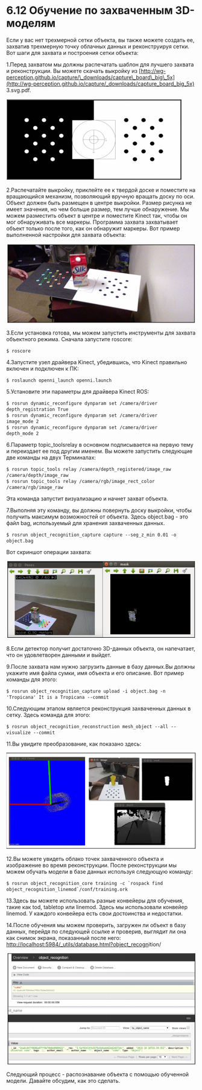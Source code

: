# 6.12 Обучение по захваченным 3D-моделям

Если у вас нет трехмерной сетки объекта, вы также можете создать ее, захватив трехмерную точку облачных данных и реконструируя сетки. Вот шаги для захвата и построения сетки объекта:

1.Перед захватом мы должны распечатать шаблон для лучшего захвата и реконструкции. Вы можете скачать выкройку из [http://wg-perception.github.io/capture/\_downloads/capture\_board\_big\_5x](http://wg-perception.github.io/capture/_downloads/capture_board_big_5x) 3.svg.pdf.

![&#x420;&#x438;&#x441;&#x443;&#x43D;&#x43E;&#x43A; 18: &#x428;&#x430;&#x431;&#x43B;&#x43E;&#x43D; &#x437;&#x430;&#x445;&#x432;&#x430;&#x442;&#x430; &#x434;&#x43B;&#x44F; 3D-&#x43E;&#x431;&#x44A;&#x435;&#x43A;&#x442;&#x43E;&#x432;](../.gitbook/assets/screenshot_2.png)

2.Распечатайте выкройку, приклейте ее к твердой доске и поместите на вращающийся механизм, позволяющий вручную вращать доску по оси. Объект должен быть размещен в центре выкройки. Размер рисунка не имеет значения, но чем больше размер, тем лучше обнаружение. Мы можем разместить объект в центре и поместите Kinect так, чтобы он мог обнаруживать все маркеры. Программа захвата захватывает объект только после того, как он обнаружит маркеры. Вот пример выполненной настройки для захвата объекта:

![&#x420;&#x438;&#x441;&#x443;&#x43D;&#x43E;&#x43A; 19: &#x417;&#x430;&#x445;&#x432;&#x430;&#x442; 3D-&#x43C;&#x43E;&#x434;&#x435;&#x43B;&#x438; &#x43E;&#x431;&#x44A;&#x435;&#x43A;&#x442;&#x430; &#x441; &#x43F;&#x43E;&#x43C;&#x43E;&#x449;&#x44C;&#x44E; &#x448;&#x430;&#x431;&#x43B;&#x43E;&#x43D;&#x43E;&#x432;](../.gitbook/assets/screenshot_1%20%286%29.png)

3.Если установка готова, мы можем запустить инструменты для захвата объектного режима. Сначала запустите roscore:

```text
$ roscore
```

4.Запустите узел драйвера Kinect, убедившись, что Kinect правильно включен и подключен к ПК:

```text
$ roslaunch openni_launch openni.launch
```

5.Установите эти параметры для драйвера Kinect ROS:

```text
$ rosrun dynamic_reconfigure dynparam set /camera/driver
depth_registration True
$ rosrun dynamic_reconfigure dynparam set /camera/driver
image_mode 2
$ rosrun dynamic_reconfigure dynparam set /camera/driver
depth_mode 2
```

6.Параметр topic\_toolsrelay в основном подписывается на первую тему и переиздает ее под другим именем. Вы можете запустить следующие две команды на двух Терминалах:

```text
$ rosrun topic_tools relay /camera/depth_registered/image_raw
/camera/depth/image_raw
$ rosrun topic_tools relay /camera/rgb/image_rect_color
/camera/rgb/image_raw
```

Эта команда запустит визуализацию и начнет захват объекта.

7.Выполняя эту команду, вы должны повернуть доску выкройки, чтобы получить максимум возможностей от объекта. Здесь object.bag - это файл bag, используемый для хранения захваченных данных.

```text
$ rosrun object_recognition_capture capture --seg_z_min 0.01 -o
object.bag
```

Вот скриншот операции захвата:

![&#x420;&#x438;&#x441;&#x443;&#x43D;&#x43E;&#x43A; 20: &#x417;&#x430;&#x445;&#x432;&#x430;&#x442; 3D-&#x43C;&#x43E;&#x434;&#x435;&#x43B;&#x438;](../.gitbook/assets/screenshot_1%20%281%29.png)

8.Если детектор получит достаточно 3D-данных объекта, он напечатает, что он удовлетворен данными и выйдет.

9.После захвата нам нужно загрузить данные в базу данных.Вы должны укажите имя файла сумки, имя объекта и его описание. Вот пример команды для этого:

```text
$ rosrun object_recognition_capture upload -i object.bag -n
'Tropicana' It is a Tropicana --commit
```

10.Следующим этапом является реконструкция захваченных данных в сетку. Здесь команда для этого:

```text
$ rosrun object_recognition_reconstruction mesh_object --all --
visualize --commit
```

11.Вы увидите преобразование, как показано здесь:

![&#x420;&#x438;&#x441;&#x443;&#x43D;&#x43E;&#x43A; 21: &#x420;&#x435;&#x43A;&#x43E;&#x43D;&#x441;&#x442;&#x440;&#x443;&#x43A;&#x446;&#x438;&#x44F; &#x441;&#x435;&#x442;&#x43A;&#x438; \(&#x441; &#x434;&#x440;&#x443;&#x433;&#x438;&#x43C; &#x43E;&#x431;&#x44A;&#x435;&#x43A;&#x442;&#x43E;&#x43C;\)](../.gitbook/assets/screenshot_2%20%281%29.png)

12.Вы можете увидеть облако точек захваченного объекта и изображение во время реконструкции. После реконструкции мы можем обучать модели в базе данных используя следующую команду:

```text
$ rosrun object_recognition_core training -c `rospack find
object_recognition_linemod`/conf/training.ork
```

13.Здесь вы можете использовать разные конвейеры для обучения, такие как tod, tabletop или linemod. Здесь мы использовали конвейер linemod. У каждого конвейера есть свои достоинства и недостатки.

14.После обучения мы можем проверить, загружен ли объект в базу данных, перейдя по следующей ссылке и проверив, выглядит ли она как снимок экрана, показанный после него: [http://localhost:5984/\_utils/database.html?object\_recogn](http://localhost:5984/_utils/database.html?object_recogn)ition/

![&#x420;&#x438;&#x441;&#x443;&#x43D;&#x43E;&#x43A; 22: &#x421;&#x43F;&#x438;&#x441;&#x43E;&#x43A; &#x43E;&#x431;&#x44A;&#x435;&#x43A;&#x442;&#x43E;&#x432; &#x432; &#x431;&#x430;&#x437;&#x435; &#x434;&#x430;&#x43D;&#x43D;&#x44B;&#x445;](../.gitbook/assets/screenshot_1%20%287%29.png)

Следующий процесс - распознавание объекта с помощью обученной модели. Давайте обсудим, как это сделать.



